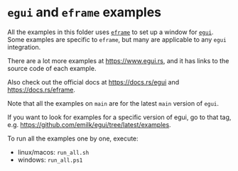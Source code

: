 # `egui` and `eframe` examples
All the examples in this folder uses [`eframe`](https://github.com/emilk/egui/tree/main/crates/eframe) to set up a window for [`egui`](https://github.com/emilk/egui/). Some examples are specific to `eframe`, but many are applicable to any `egui` integration.

There are a lot more examples at <https://www.egui.rs>, and it has links to the source code of each example.

Also check out the official docs at <https://docs.rs/egui> and <https://docs.rs/eframe>.

Note that all the examples on `main` are for the latest `main` version of `egui`.

If you want to look for examples for a specific version of egui, go to that tag, e.g. <https://github.com/emilk/egui/tree/latest/examples>.

To run all the examples one by one, execute:
* linux/macos: `run_all.sh`
* windows:  `run_all.ps1`
